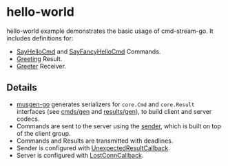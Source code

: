 # hello-world
hello-world example demonstrates the basic usage of cmd-stream-go. It includes 
definitions for:
- [SayHelloCmd](cmds/say_hello.go) and [SayFancyHelloCmd](cmds/say_fancy_hello.go) Commands.
- [Greeting](results/greeting.go) Result.
- [Greeter](receiver/greeter.go) Receiver.

## Details
- [musgen-go](github.com/mus-format/musgen-go) generates serializers for 
  `core.Cmd` and `core.Result` interfaces (see [cmds/gen](cmds/gen) 
	and [results/gen](results/gen)), to build client and 
	server codecs.
- Commands are sent to the server using the [sender](github.com/cmd-stream/sender-go), 
  which is built on top of the client group.
- Commands and Results are transmitted with deadlines.
- Sender is configured with [UnexpectedResultCallback](github.com/cmd-stream/core-go/client/client.go).
- Server is configured with [LostConnCallback](github.com/cmd-stream/core-go/server/server.go).
